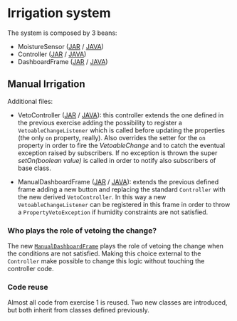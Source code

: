 # Irrigation system

The system is composed by 3 beans:
- MoistureSensor ([JAR](./lib/MoistureSensor.jar) / [JAVA](./MoistureSensor.java))
- Controller ([JAR](./lib/Controller.jar) / [JAVA](./Controller.java))
- DashboardFrame ([JAR](./DashboardFrame.jar) / [JAVA](./DashboardFrame.java))

## Manual Irrigation

Additional files:
- VetoController ([JAR](./lib/Controller.jar) / [JAVA](./VetoController.java)): this controller extends the one defined in the previous exercise adding the possibility to register a `VetoableChangeListener` which is called before updating the properties (the only `on` property, really). Also overrides the setter for the `on` property in order to fire the *VetoableChange* and to catch the eventual exception raised by subscribers. If no exception is thrown the super *setOn(boolean value)* is called in order to notify also subscribers of base class.

- ManualDashboardFrame ([JAR](./DashboardFrame.jar) / [JAVA](./ManualDashboardFrame.java)): extends the previous defined frame adding a new button and replacing the standard `Controller` with the new derived `VetoController`. In this way a new `VetoableChangeListener` can be registered in this frame in order to throw a `PropertyVetoException` if humidity constraints are not satisfied.

### Who plays the role of vetoing the change?

The new [`ManualDashboardFrame`](./ManualDashboardFrame.java) plays the role of vetoing the change when the conditions are not satisfied. Making this choice external to the `Controller` make possible to change this logic without touching the controller code.

### Code reuse

Almost all code from exercise 1 is reused. Two new classes are introduced, but both inherit from classes defined previously.

